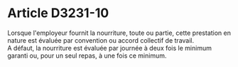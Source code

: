 # Article D3231-10

  
Lorsque l'employeur fournit la nourriture, toute ou partie, cette prestation en nature est évaluée par convention ou accord collectif de travail.   
A défaut, la nourriture est évaluée par journée à deux fois le minimum garanti ou, pour un seul repas, à une fois ce minimum.